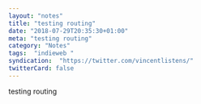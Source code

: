 ```yaml
---
layout: "notes"
title: "testing routing"
date: "2018-07-29T20:35:30+01:00"
meta: "testing routing"
category: "Notes"
tags:  "indieweb "
syndication:  "https://twitter.com/vincentlistens/"
twitterCard: false
---
```

testing routing
